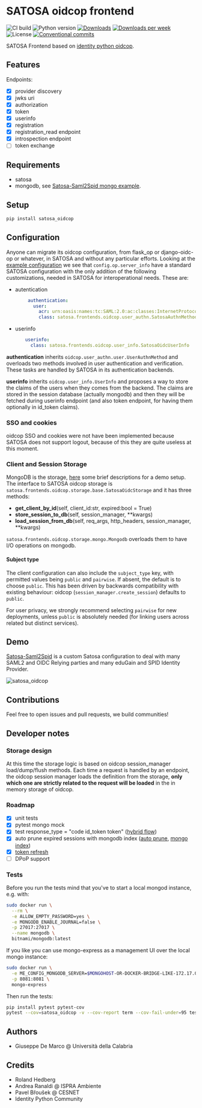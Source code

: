 # SATOSA oidcop frontend

![CI build](https://github.com/UniversitaDellaCalabria/satosa-oidcop/workflows/satosa_oidcop/badge.svg)
![Python version](https://img.shields.io/badge/license-Affero%203-blue.svg)
[![Downloads](https://pepy.tech/badge/satosa-oidcop)](https://pepy.tech/project/satosa-oidcop)
[![Downloads per week](https://pepy.tech/badge/satosa-oidcop/week)](https://pepy.tech/project/satosa-oidcop)
![License](https://img.shields.io/badge/python-3.8%20%7C%203.8%20%7C%203.10-blue.svg)
[![Conventional commits](https://img.shields.io/badge/semantic--release-conventional-e10079?logo=semantic-release)](https://conventionalcommits.org/)

SATOSA Frontend based on [identity python oidcop](https://github.com/IdentityPython/oidc-op).

## Features

Endpoints:

- [x] provider discovery
- [x] jwks uri
- [x] authorization
- [x] token
- [x] userinfo
- [x] registration
- [x] registration_read endpoint
- [x] introspection endpoint
- [ ] token exchange

## Requirements

- satosa
- mongodb, see [Satosa-Saml2Spid mongo example](https://github.com/italia/Satosa-Saml2Spid/tree/master/mongo).

## Setup

```sh
pip install satosa_oidcop
```

## Configuration

Anyone can migrate its oidcop configuration, from flask_op or django-oidc-op
or whatever, in SATOSA and without any particular efforts. Looking at the
[example configuration](example/oidcop_frontend.yaml) we see that
`config.op.server_info` have a standard SATOSA configuration with the only
addition of the following customizations, needed in SATOSA for interoperational
needs. These are:

- autentication

```yaml
        authentication:
          user:
            acr: urn:oasis:names:tc:SAML:2.0:ac:classes:InternetProtocolPassword
            class: satosa.frontends.oidcop.user_authn.SatosaAuthnMethod
```

- userinfo

```yaml
       userinfo:
         class: satosa.frontends.oidcop.user_info.SatosaOidcUserInfo
```

**authentication** inherits `oidcop.user_authn.user.UserAuthnMethod`
and overloads two methods involved in user authentication and verification.
These tasks are handled by SATOSA in its authentication backends.

**userinfo** inherits `oidcop.user_info.UserInfo` and proposes a way to store
the claims of the users when they comes from the backend. The claims are stored
in the session database (actually mongodb) and then they will be fetched during
userinfo endpoint (and also token endpoint, for having them optionally
in id_token claims).

### SSO and cookies

oidcop SSO and cookies were not have been implemented because SATOSA does not
support logout, because of this they are quite useless at this moment.

### Client and Session Storage

MongoDB is the storage, [here](https://github.com/italia/Satosa-Saml2Spid/tree/oidcop/mongo)
some brief descriptions for a demo setup. The interface to SATOSA oidcop
storage is `satosa.frontends.oidcop.storage.base.SatosaOidcStorage` and it has
three methods:

- **get_client_by_id**(self, client_id:str, expired:bool = True)
- **store_session_to_db**(self, session_manager, \*\*kwargs)
- **load_session_from_db**(self, req_args, http_headers, session_manager, \*\*kwargs)

`satosa.frontends.oidcop.storage.mongo.Mongodb` overloads them to have I/O
operations on mongodb.

#### Subject type

The client configuration can also include the `subject_type` key,
with permitted values being `public` and `pairwise`. If absent, the default is
to choose `public`. This has been driven by backwards compatibility
with existing behaviour: oidcop (`session_manager.create_session`)
defaults to `public`.

For user privacy, we strongly recommend selecting `pairwise` for
new deployments, unless `public` is absolutely needed
(for linking users across related but distinct services).

## Demo

[Satosa-Saml2Spid](https://github.com/italia/Satosa-Saml2Spid/) is a custom
Satosa configuration to deal with many SAML2 and OIDC Relying parties
and many eduGain and SPID Identity Provider.

![satosa_oidcop](images/dive.gif)

## Contributions

Feel free to open issues and pull requests, we build communities!

## Developer notes

### Storage design

At this time the storage logic is based on oidcop session_manager
load/dump/flush methods. Each time a request is handled by an endpoint,
the oidcop session manager loads the definition from the storage,
**only which one are strictly related to the request will be loaded**
in the in memory storage of oidcop.

### Roadmap

- [x] unit tests
- [x] pytest mongo mock
- [x] test response_type = "code id_token token" ([hybrid flow](https://github.com/IdentityPython/SATOSA/pull/378/commits/a61dc99503bcb9d4982b77a6ddcf0c41b6732915))
- [x] auto prune expired sessions with mongodb index
      ([auto prune](https://github.com/IdentityPython/SATOSA/pull/378/commits/137993f77bfb05b44f25ba6df3784e8fb86a31ce),
      [mongo index](https://github.com/italia/Satosa-Saml2Spid/tree/oidcop/mongo#create-expired-session-deletion))
- [x] [token refresh](https://github.com/IdentityPython/SATOSA/pull/378/commits/59c0a53fa73e70551d76c5355c051a7389ab99fd)
- [ ] DPoP support

### Tests

Before you run the tests mind that you've to start a local mongod instance,
e.g. with:

```sh
sudo docker run \
  --rm \
  -e ALLOW_EMPTY_PASSWORD=yes \
  -e MONGODB_ENABLE_JOURNAL=false \
  -p 27017:27017 \
  --name mongodb \
  bitnami/mongodb:latest
```

If you like you can use mongo-express as a management UI over the local mongo instance:

```sh
sudo docker run \
  -e ME_CONFIG_MONGODB_SERVER=$MONGOHOST-OR-DOCKER-BRIDGE-LIKE-172.17.0.1 \
  -p 8081:8081 \
  mongo-express
```

Then run the tests:

```sh
pip install pytest pytest-cov
pytest --cov=satosa_oidcop -v --cov-report term --cov-fail-under=95 tests/
```

## Authors

- Giuseppe De Marco @ Università della Calabria

## Credits

- Roland Hedberg
- Andrea Ranaldi @ ISPRA Ambiente
- Pavel Břoušek @ CESNET
- Identity Python Community
